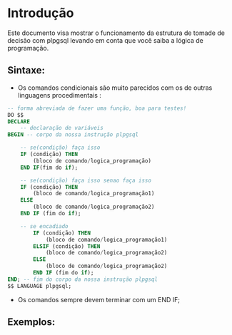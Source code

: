 # Introdução
Este documento visa mostrar o funcionamento da estrutura de tomade de decisão com plpgsql levando em conta que você saiba a lógica de programação.

## Sintaxe:

- Os comandos condicionais são muito parecidos com os de outras linguagens procedimentais :

```sql
-- forma abreviada de fazer uma função, boa para testes!
DO $$
DECLARE
    -- declaração de variáveis
BEGIN -- corpo da nossa instrução plpgsql

    -- se(condição) faça isso
    IF (condição) THEN 
        (bloco de comando/logica_programação) 
    END IF(fim do if);

    -- se(condição) faça isso senao faça isso
    IF (condição) THEN
        (bloco de comando/logica_programação1)
    ELSE
        (bloco de comando/logica_programação2)
    END IF (fim do if);

    -- se encadiado
        IF (condição) THEN
            (bloco de comando/logica_programação1)
        ELSIF (condição) THEN
            (bloco de comando/logica_programação2)
        ELSE
            (bloco de comando/logica_programação2)
        END IF (fim do if);
END; -- fim do corpo da nossa instrução plpgsql
$$ LANGUAGE plpgsql;
```
- Os comandos sempre devem terminar com um END IF;

## Exemplos:

```sql

```